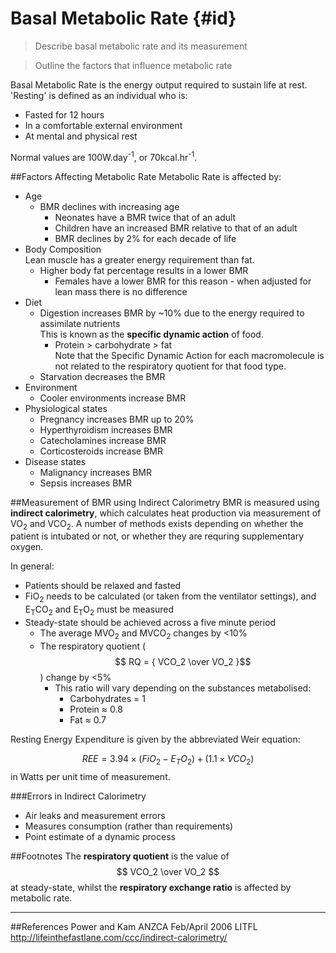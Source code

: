 # Basal Metabolic Rate {#id}
> Describe basal metabolic rate and its measurement

<!--><?!-->

> Outline the factors that influence metabolic rate

Basal Metabolic Rate is the energy output required to sustain life at rest. 'Resting' is defined as an individual who is:
* Fasted for 12 hours
* In a comfortable external environment
* At mental and physical rest 


Normal values are 100W.day<sup>-1</sup>, or 70kcal.hr<sup>-1</sup>.

##Factors Affecting Metabolic Rate
Metabolic Rate is affected by:
* Age
    * BMR declines with increasing age
        * Neonates have a BMR twice that of an adult
        * Children have an increased BMR relative to that of an adult
        * BMR declines by 2% for each decade of life
* Body Composition  
Lean muscle has a greater energy requirement than fat.
    * Higher body fat percentage results in a lower BMR
        * Females have a lower BMR for this reason - when adjusted for lean mass there is no difference
* Diet
    * Digestion increases BMR by ~10% due to the energy required to assimilate nutrients  
    This is known as the **specific dynamic action** of food.
        * Protein > carbohydrate > fat  
        Note that the Specific Dynamic Action for each macromolecule is not related to the respiratory quotient for that food type.            
    * Starvation decreases the BMR
* Environment
    * Cooler environments increase BMR
* Physiological states
    * Pregnancy increases BMR up to 20%
    * Hyperthyroidism increases BMR
    * Catecholamines increase BMR
    * Corticosteroids increase BMR
* Disease states
    * Malignancy increases BMR
    * Sepsis increases BMR

##Measurement of BMR using Indirect Calorimetry
BMR is measured using **indirect calorimetry**, which calculates heat production via measurement of VO<sub>2</sub> and VCO<sub>2</sub>. A number of methods exists depending on whether the patient is intubated or not, or whether they are requring supplementary oxygen.

In general:
* Patients should be relaxed and fasted
* FiO<sub>2</sub> needs to be calculated (or taken from the ventilator settings), and E<sub>T</sub>CO<sub>2</sub> and E<sub>T</sub>O<sub>2</sub> must be measured
* Steady-state should be achieved across a five minute period
    * The average MVO<sub>2</sub> and MVCO<sub>2</sub> changes by <10%
    * The respiratory quotient ($$ RQ = { VCO_2 \over VO_2 }$$) change by <5%
        * This ratio will vary depending on the substances metabolised:
            * Carbohydrates = 1
            * Protein ≈ 0.8
            * Fat ≈ 0.7

Resting Energy Expenditure is given by the abbreviated Weir equation:

$$ REE = 3.94 \times (FiO_2 - E_TO_2 ) + (1.1 \times VCO_2) $$ in Watts per unit time of measurement.

###Errors in Indirect Calorimetry
* Air leaks and measurement errors
* Measures consumption (rather than requirements)
* Point estimate of a dynamic process

##Footnotes
The **respiratory quotient** is the value of $$ VCO_2 \over VO_2 $$ at steady-state, whilst the **respiratory exchange ratio** is affected by metabolic rate.

---
##References
Power and Kam
ANZCA Feb/April 2006
LITFL http://lifeinthefastlane.com/ccc/indirect-calorimetry/